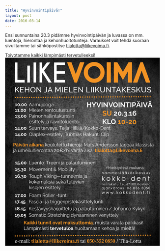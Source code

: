 ```yaml
---
title: "Hyvinvointipäivä!"
layout: post
date: 2016-03-14
---
```

Ensi sunnuntaina 20.3 pidämme hyvinvointipäivän ja luvassa on mm. luentoja, hierontaa ja kehonhuoltotunteja. Varaukset voit tehdä suoraan sivuiltamme tai sähköpostitse [tiialotta@liikevoima.fi](mailto:tiialotta@liikevoima.fi).
 
Toivotamme kaikki lämpimästi tervetulleeksi!
![kokkola-lehti-maaliskuu](/images/maaliskuu_kokkola.jpg)

